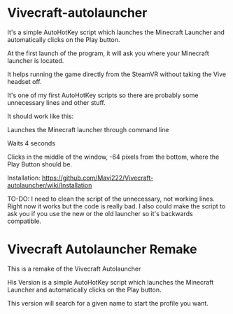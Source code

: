 # Vivecraft-autolauncher

It's a simple AutoHotKey script which launches the Minecraft Launcher and automatically clicks on the Play button.

At the first launch of the program, it will ask you where your Minecraft launcher is located.

It helps running the game directly from the SteamVR without taking the Vive headset off.

It's one of my first AutoHotKey scripts so there are probably some unnecessary lines and other stuff.

It should work like this:

Launches the Minecraft launcher through command line

Waits 4 seconds

Clicks in the middle of the window, -64 pixels from the bottom, where the Play Button should be.

Installation: https://github.com/Mavi222/Vivecraft-autolauncher/wiki/Installation

TO-DO: I need to clean the script of the unnecessary, not working lines. Right now it works but the code is really bad. I also could make the script to ask you if you use the new or the old launcher so it's backwards compatible.

# Vivecraft Autolauncher Remake
This is a remake of the Vivecraft Autolauncher

His Version is a simple AutoHotKey script which launches the Minecraft Launcher and automatically clicks on the Play button.

This version will search for a given name to start the profile you want.
